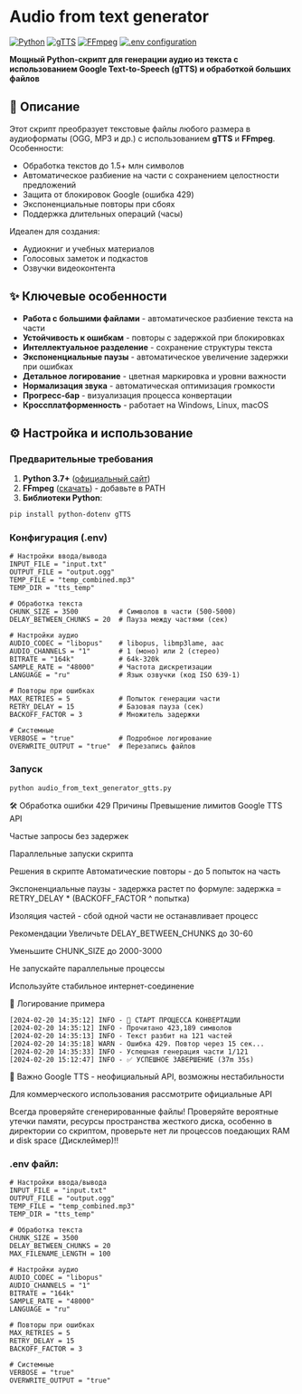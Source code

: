 # Audio from text generator

[![Python](https://img.shields.io/badge/Python-3.7+-blue.svg)](https://www.python.org/downloads/)
[![gTTS](https://img.shields.io/badge/gTTS-v2.2.3-green.svg)](https://pypi.org/project/gTTS/)
[![FFmpeg](https://img.shields.io/badge/FFmpeg-Required-important)](https://ffmpeg.org/)
[![.env configuration](https://img.shields.io/badge/.env%20Config-Declarative-yellow.svg)](https://pypi.org/project/python-dotenv/)

**Мощный Python-скрипт для генерации аудио из текста с использованием Google Text-to-Speech (gTTS) и обработкой больших файлов**

## 📖 Описание

Этот скрипт преобразует текстовые файлы любого размера в аудиоформаты (OGG, MP3 и др.) с использованием **gTTS** и **FFmpeg**. Особенности:

* Обработка текстов до 1.5+ млн символов
* Автоматическое разбиение на части с сохранением целостности предложений
* Защита от блокировок Google (ошибка 429)
* Экспоненциальные повторы при сбоях
* Поддержка длительных операций (часы)

Идеален для создания:
- Аудиокниг и учебных материалов
- Голосовых заметок и подкастов
- Озвучки видеоконтента

## ✨ Ключевые особенности

* **Работа с большими файлами** - автоматическое разбиение текста на части
* **Устойчивость к ошибкам** - повторы с задержкой при блокировках
* **Интеллектуальное разделение** - сохранение структуры текста
* **Экспоненциальные паузы** - автоматическое увеличение задержки при ошибках
* **Детальное логирование** - цветная маркировка и уровни важности
* **Нормализация звука** - автоматическая оптимизация громкости
* **Прогресс-бар** - визуализация процесса конвертации
* **Кроссплатформенность** - работает на Windows, Linux, macOS

## ⚙️ Настройка и использование

### Предварительные требования

1. **Python 3.7+** ([официальный сайт](https://www.python.org/downloads/))
2. **FFmpeg** ([скачать](https://ffmpeg.org/download.html)) - добавьте в PATH
3. **Библиотеки Python**:
```bash
pip install python-dotenv gTTS
```
### Конфигурация (.env)
```
# Настройки ввода/вывода
INPUT_FILE = "input.txt"
OUTPUT_FILE = "output.ogg"
TEMP_FILE = "temp_combined.mp3"
TEMP_DIR = "tts_temp"

# Обработка текста
CHUNK_SIZE = 3500          # Символов в части (500-5000)
DELAY_BETWEEN_CHUNKS = 20  # Пауза между частями (сек)

# Настройки аудио
AUDIO_CODEC = "libopus"    # libopus, libmp3lame, aac
AUDIO_CHANNELS = "1"       # 1 (моно) или 2 (стерео)
BITRATE = "164k"           # 64k-320k
SAMPLE_RATE = "48000"      # Частота дискретизации
LANGUAGE = "ru"            # Язык озвучки (код ISO 639-1)

# Повторы при ошибках
MAX_RETRIES = 5            # Попыток генерации части
RETRY_DELAY = 15           # Базовая пауза (сек)
BACKOFF_FACTOR = 3         # Множитель задержки

# Системные
VERBOSE = "true"           # Подробное логирование
OVERWRITE_OUTPUT = "true"  # Перезапись файлов
```
### Запуск
```
python audio_from_text_generator_gtts.py
```
🛠 Обработка ошибки 429
Причины
Превышение лимитов Google TTS API

Частые запросы без задержек

Параллельные запуски скрипта

Решения в скрипте
Автоматические повторы - до 5 попыток на часть

Экспоненциальные паузы - задержка растет по формуле:
задержка = RETRY_DELAY * (BACKOFF_FACTOR ^ попытка)

Изоляция частей - сбой одной части не останавливает процесс

Рекомендации
Увеличьте DELAY_BETWEEN_CHUNKS до 30-60

Уменьшите CHUNK_SIZE до 2000-3000

Не запускайте параллельные процессы

Используйте стабильное интернет-соединение

📄 Логирование примера
```
[2024-02-20 14:35:12] INFO - 🚀 СТАРТ ПРОЦЕССА КОНВЕРТАЦИИ
[2024-02-20 14:35:12] INFO - Прочитано 423,189 символов
[2024-02-20 14:35:13] INFO - Текст разбит на 121 частей
[2024-02-20 14:35:18] WARN - Ошибка 429. Повтор через 15 сек...
[2024-02-20 14:35:33] INFO - Успешная генерация части 1/121
[2024-02-20 15:12:47] INFO - ✅ УСПЕШНОЕ ЗАВЕРШЕНИЕ (37m 35s)
```
📌 Важно
Google TTS - неофициальный API, возможны нестабильности

Для коммерческого использования рассмотрите официальные API

Всегда проверяйте сгенерированные файлы! Проверяйте вероятные утечки памяти, ресурсы пространства жесткого диска, особенно в директории со скриптом, проверьте нет ли процессов поедающих RAM и disk space (Дисклеймер)!!
### .env файл:
```
# Настройки ввода/вывода
INPUT_FILE = "input.txt"
OUTPUT_FILE = "output.ogg"
TEMP_FILE = "temp_combined.mp3"
TEMP_DIR = "tts_temp"

# Обработка текста
CHUNK_SIZE = 3500
DELAY_BETWEEN_CHUNKS = 20
MAX_FILENAME_LENGTH = 100

# Настройки аудио
AUDIO_CODEC = "libopus"
AUDIO_CHANNELS = "1"
BITRATE = "164k"
SAMPLE_RATE = "48000"
LANGUAGE = "ru"

# Повторы при ошибках
MAX_RETRIES = 5
RETRY_DELAY = 15
BACKOFF_FACTOR = 3

# Системные
VERBOSE = "true"
OVERWRITE_OUTPUT = "true"
```
